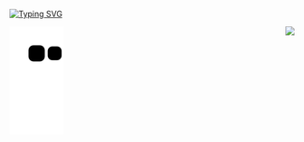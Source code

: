 [![Typing SVG](https://readme-typing-svg.demolab.com/?lines=Welcome+to+my+profile;My+name+is+Alisson)](https://git.io/typing-svg)
<div>
 <img align="right" height="180em" src="https://github-readme-stats.vercel.app/api/top-langs/?username=alissonoliveira1&layout=compact&langs_count=16&theme=great-gatsby"/>
</div>

![Snake animation](https://github.com/alissonoliveira1/alissonoliveira1/blob/output/github-contribution-grid-snake.svg)

